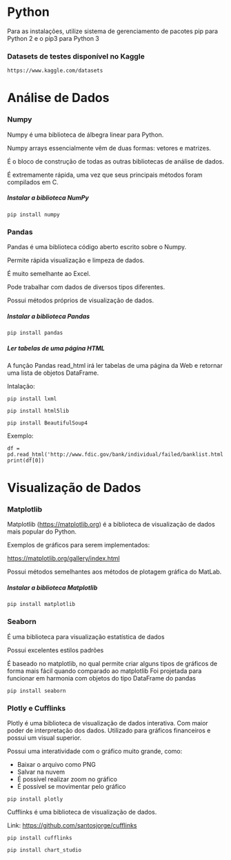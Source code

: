 # Python

Para as instalações, utilize sistema de gerenciamento de pacotes pip para Python 2 e o pip3 para Python 3



### Datasets de testes disponível no Kaggle

`https://www.kaggle.com/datasets`



# Análise de Dados



### Numpy

Numpy é uma biblioteca de álbegra linear para Python.

Numpy arrays essencialmente vêm de duas formas: vetores e matrizes.

É o bloco de construção de todas as outras bibliotecas de análise de dados.

É extremamente rápida, uma vez que seus principais métodos foram compilados em C.

##### Instalar a biblioteca NumPy

`pip install numpy`



### Pandas

Pandas é uma biblioteca código aberto escrito sobre o Numpy.

Permite rápida visualização e limpeza de dados.

É muito semelhante ao Excel.

Pode trabalhar com dados de diversos tipos diferentes.

Possui métodos próprios de visualização de dados.

##### Instalar a biblioteca Pandas

`pip install pandas`

##### Ler tabelas de uma página HTML

A função Pandas read_html irá ler tabelas de uma página da Web e retornar uma lista de objetos DataFrame.

Intalação:

`pip install lxml`

`pip install html5lib`

`pip install BeautifulSoup4`

Exemplo:

```
df = pd.read_html('http://www.fdic.gov/bank/individual/failed/banklist.html')
print(df[0])
```



# Visualização de Dados



### Matplotlib

Matplotlib (https://matplotlib.org) é a biblioteca de visualização de dados mais popular do Python.

Exemplos de gráficos para serem implementados:

https://matplotlib.org/gallery/index.html

Possui métodos semelhantes aos métodos de plotagem gráfica do MatLab.

##### Instalar a biblioteca Matplotlib

`pip install matplotlib`



### Seaborn

É uma biblioteca para visualização estatística de dados

Possui excelentes estilos padrões

É baseado no matplotlib, no qual permite criar alguns tipos de gráficos de forma mais fácil quando comparado ao matplotlib
Foi projetada para funcionar em harmonia com objetos do tipo DataFrame do pandas

`pip install seaborn`



### Plotly e Cufflinks

Plotly é uma biblioteca de visualização de dados interativa. Com maior poder de interpretação dos dados.
Utilizado para gráficos financeiros e possui um visual superior.

Possui uma interatividade com o gráfico muito grande, como:
- Baixar o arquivo como PNG
- Salvar na nuvem
- É possível realizar zoom no gráfico
- É possível se movimentar pelo gráfico


`pip install plotly`

Cufflinks é uma biblioteca de visualização de dados.

Link: https://github.com/santosjorge/cufflinks

`pip install cufflinks`

`pip install chart_studio`
